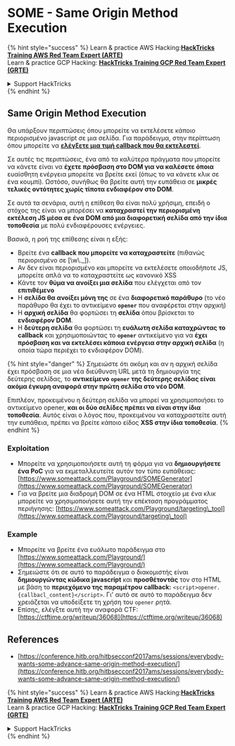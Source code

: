 # SOME - Same Origin Method Execution

{% hint style="success" %}
Learn & practice AWS Hacking:<img src="/.gitbook/assets/arte.png" alt="" data-size="line">[**HackTricks Training AWS Red Team Expert (ARTE)**](https://training.hacktricks.xyz/courses/arte)<img src="/.gitbook/assets/arte.png" alt="" data-size="line">\
Learn & practice GCP Hacking: <img src="/.gitbook/assets/grte.png" alt="" data-size="line">[**HackTricks Training GCP Red Team Expert (GRTE)**<img src="/.gitbook/assets/grte.png" alt="" data-size="line">](https://training.hacktricks.xyz/courses/grte)

<details>

<summary>Support HackTricks</summary>

* Check the [**subscription plans**](https://github.com/sponsors/carlospolop)!
* **Join the** 💬 [**Discord group**](https://discord.gg/hRep4RUj7f) or the [**telegram group**](https://t.me/peass) or **follow** us on **Twitter** 🐦 [**@hacktricks\_live**](https://twitter.com/hacktricks\_live)**.**
* **Share hacking tricks by submitting PRs to the** [**HackTricks**](https://github.com/carlospolop/hacktricks) and [**HackTricks Cloud**](https://github.com/carlospolop/hacktricks-cloud) github repos.

</details>
{% endhint %}

## Same Origin Method Execution

Θα υπάρξουν περιπτώσεις όπου μπορείτε να εκτελέσετε κάποιο περιορισμένο javascript σε μια σελίδα. Για παράδειγμα, στην περίπτωση όπου μπορείτε να [**ελέγξετε μια τιμή callback που θα εκτελεστεί**](./#javascript-function).

Σε αυτές τις περιπτώσεις, ένα από τα καλύτερα πράγματα που μπορείτε να κάνετε είναι να **έχετε πρόσβαση στο DOM για να καλέσετε όποια** ευαίσθητη ενέργεια μπορείτε να βρείτε εκεί (όπως το να κάνετε κλικ σε ένα κουμπί). Ωστόσο, συνήθως θα βρείτε αυτή την ευπάθεια σε **μικρές τελικές οντότητες χωρίς τίποτα ενδιαφέρον στο DOM**.

Σε αυτά τα σενάρια, αυτή η επίθεση θα είναι πολύ χρήσιμη, επειδή ο στόχος της είναι να μπορέσει να **καταχραστεί την περιορισμένη εκτέλεση JS μέσα σε ένα DOM από μια διαφορετική σελίδα από την ίδια τοποθεσία** με πολύ ενδιαφέρουσες ενέργειες.

Βασικά, η ροή της επίθεσης είναι η εξής:

* Βρείτε ένα **callback που μπορείτε να καταχραστείτε** (πιθανώς περιορισμένο σε \[\w\\.\_]).
* Αν δεν είναι περιορισμένο και μπορείτε να εκτελέσετε οποιοδήποτε JS, μπορείτε απλά να το καταχραστείτε ως κανονικό XSS
* Κάντε τον **θύμα να ανοίξει μια σελίδα** που ελέγχεται από τον **επιτιθέμενο**
* Η **σελίδα θα ανοίξει μόνη της** σε ένα **διαφορετικό παράθυρο** (το νέο παράθυρο θα έχει το αντικείμενο **`opener`** που αναφέρεται στην αρχική)
* Η **αρχική σελίδα** θα φορτώσει τη **σελίδα** όπου βρίσκεται το **ενδιαφέρον DOM**.
* Η **δεύτερη σελίδα** θα φορτώσει τη **ευάλωτη σελίδα καταχρώντας το callback** και χρησιμοποιώντας το **`opener`** αντικείμενο για να **έχει πρόσβαση και να εκτελέσει κάποια ενέργεια στην αρχική σελίδα** (η οποία τώρα περιέχει το ενδιαφέρον DOM).

{% hint style="danger" %}
Σημειώστε ότι ακόμη και αν η αρχική σελίδα έχει πρόσβαση σε μια νέα διεύθυνση URL μετά τη δημιουργία της δεύτερης σελίδας, το **αντικείμενο `opener` της δεύτερης σελίδας είναι ακόμα έγκυρη αναφορά στην πρώτη σελίδα στο νέο DOM**.

Επιπλέον, προκειμένου η δεύτερη σελίδα να μπορεί να χρησιμοποιήσει το αντικείμενο opener, **και οι δύο σελίδες πρέπει να είναι στην ίδια τοποθεσία**. Αυτός είναι ο λόγος που, προκειμένου να καταχραστείτε αυτή την ευπάθεια, πρέπει να βρείτε κάποιο είδος **XSS στην ίδια τοποθεσία**.
{% endhint %}

### Exploitation

* Μπορείτε να χρησιμοποιήσετε αυτή τη φόρμα για να **δημιουργήσετε ένα PoC** για να εκμεταλλευτείτε αυτόν τον τύπο ευπάθειας: [https://www.someattack.com/Playground/SOMEGenerator](https://www.someattack.com/Playground/SOMEGenerator)
* Για να βρείτε μια διαδρομή DOM σε ένα HTML στοιχείο με ένα κλικ μπορείτε να χρησιμοποιήσετε αυτή την επέκταση προγράμματος περιήγησης: [https://www.someattack.com/Playground/targeting\_tool](https://www.someattack.com/Playground/targeting\_tool)

### Example

* Μπορείτε να βρείτε ένα ευάλωτο παράδειγμα στο [https://www.someattack.com/Playground/](https://www.someattack.com/Playground/)
* Σημειώστε ότι σε αυτό το παράδειγμα ο διακομιστής είναι **δημιουργώντας κώδικα javascript** και **προσθέτοντάς** τον στο HTML με βάση το **περιεχόμενο της παραμέτρου callback:** `<script>opener.{callbacl_content}</script>`. Γι' αυτό σε αυτό το παράδειγμα δεν χρειάζεται να υποδείξετε τη χρήση του `opener` ρητά.
* Επίσης, ελέγξτε αυτή την αναφορά CTF: [https://ctftime.org/writeup/36068](https://ctftime.org/writeup/36068)

## References

* [https://conference.hitb.org/hitbsecconf2017ams/sessions/everybody-wants-some-advance-same-origin-method-execution/](https://conference.hitb.org/hitbsecconf2017ams/sessions/everybody-wants-some-advance-same-origin-method-execution/)

{% hint style="success" %}
Learn & practice AWS Hacking:<img src="/.gitbook/assets/arte.png" alt="" data-size="line">[**HackTricks Training AWS Red Team Expert (ARTE)**](https://training.hacktricks.xyz/courses/arte)<img src="/.gitbook/assets/arte.png" alt="" data-size="line">\
Learn & practice GCP Hacking: <img src="/.gitbook/assets/grte.png" alt="" data-size="line">[**HackTricks Training GCP Red Team Expert (GRTE)**<img src="/.gitbook/assets/grte.png" alt="" data-size="line">](https://training.hacktricks.xyz/courses/grte)

<details>

<summary>Support HackTricks</summary>

* Check the [**subscription plans**](https://github.com/sponsors/carlospolop)!
* **Join the** 💬 [**Discord group**](https://discord.gg/hRep4RUj7f) or the [**telegram group**](https://t.me/peass) or **follow** us on **Twitter** 🐦 [**@hacktricks\_live**](https://twitter.com/hacktricks\_live)**.**
* **Share hacking tricks by submitting PRs to the** [**HackTricks**](https://github.com/carlospolop/hacktricks) and [**HackTricks Cloud**](https://github.com/carlospolop/hacktricks-cloud) github repos.

</details>
{% endhint %}
